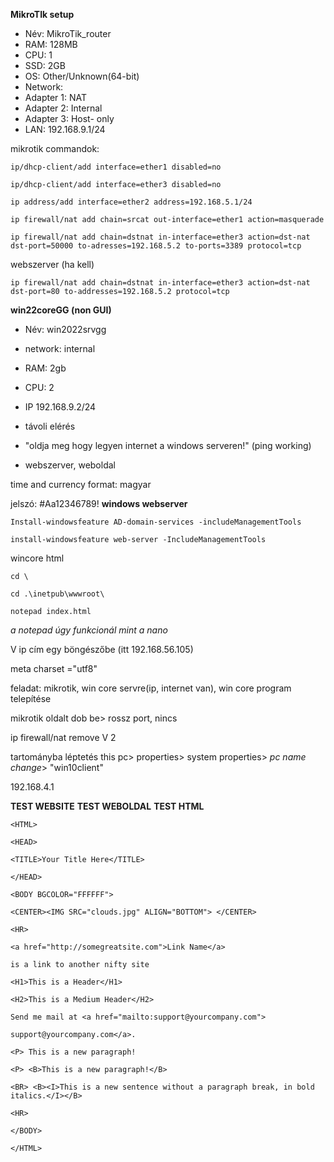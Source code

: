 **MikroTIk setup**
- Név: MikroTik_router
- RAM: 128MB
- CPU: 1
- SSD: 2GB
- OS: Other/Unknown(64-bit)
- Network:
- Adapter 1: NAT
- Adapter 2: Internal
- Adapter 3: Host- only
- LAN: 192.168.9.1/24



mikrotik commandok:
```
ip/dhcp-client/add interface=ether1 disabled=no

ip/dhcp-client/add interface=ether3 disabled=no

ip address/add interface=ether2 address=192.168.5.1/24

ip firewall/nat add chain=srcat out-interface=ether1 action=masquerade

ip firewall/nat add chain=dstnat in-interface=ether3 action=dst-nat dst-port=50000 to-adresses=192.168.5.2 to-ports=3389 protocol=tcp

```


webszerver (ha kell)

```
ip firewall/nat add chain=dstnat in-interface=ether3 action=dst-nat dst-port=80 to-addresses=192.168.5.2 protocol=tcp
```


**win22coreGG (non GUI)**
- Név: win2022srvgg
- network: internal
- RAM: 2gb
- CPU: 2
- IP 192.168.9.2/24


- távoli elérés
- "oldja meg hogy legyen internet a windows serveren!" (ping working)
- webszerver, weboldal


time and currency format: magyar

jelszó: #Aa12346789!
**windows webserver**
```
Install-windowsfeature AD-domain-services -includeManagementTools
```

```
install-windowsfeature web-server -IncludeManagementTools
```




wincore html 
```
cd \

cd .\inetpub\wwwroot\

notepad index.html
```
*a notepad úgy funkcionál mint a nano*

V
ip cím egy böngészőbe (itt 192.168.56.105)

meta charset ="utf8"


feladat: mikrotik, win core servre(ip, internet van), win core program telepítése

mikrotik oldalt dob be> rossz port, nincs

ip firewall/nat remove
V
2

tartományba léptetés
this pc> properties> system properties> *pc name change*> "win10client"


192.168.4.1






**TEST WEBSITE**
**TEST WEBOLDAL**
**TEST HTML**
```
<HTML>

<HEAD>

<TITLE>Your Title Here</TITLE>

</HEAD>

<BODY BGCOLOR="FFFFFF">

<CENTER><IMG SRC="clouds.jpg" ALIGN="BOTTOM"> </CENTER>

<HR>

<a href="http://somegreatsite.com">Link Name</a>

is a link to another nifty site

<H1>This is a Header</H1>

<H2>This is a Medium Header</H2>

Send me mail at <a href="mailto:support@yourcompany.com">

support@yourcompany.com</a>.

<P> This is a new paragraph!

<P> <B>This is a new paragraph!</B>

<BR> <B><I>This is a new sentence without a paragraph break, in bold italics.</I></B>

<HR>

</BODY>

</HTML>
```
